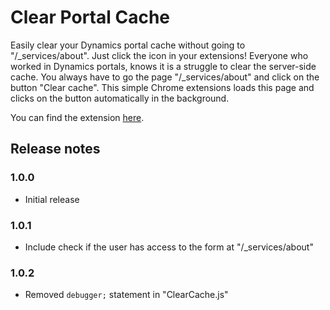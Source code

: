 # Clear Portal Cache

Easily clear your Dynamics portal cache without going to "/_services/about". Just click the icon in your extensions!
Everyone who worked in Dynamics portals, knows it is a struggle to clear the server-side cache. You always have to go the page "/_services/about" and click on the button "Clear cache". This simple Chrome extensions loads this page and clicks on the button automatically in the background.

You can find the extension [here](https://chrome.google.com/webstore/detail/clear-portal-cache/ckccnplhilidafffpdocmgoimmhpjibf).

## Release notes
### 1.0.0
- Initial release

### 1.0.1
- Include check if the user has access to the form at "/_services/about"

### 1.0.2
- Removed `debugger;` statement in "ClearCache.js"
